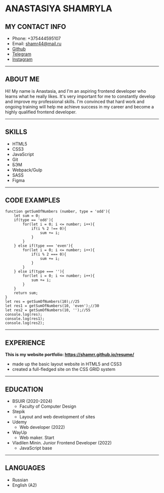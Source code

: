 # ANASTASIYA SHAMRYLA 

## MY CONTACT INFO
* Phone: +375444595107
* Email: shamr44@mail.ru
* [Github](https://github.com/shamrr)
* [Telegram](https://t.me/shamrrrrr)
* [Instagram](https://www.instagram.com/_.shamr._/?igshid=YmMyMTA2M2Y%3D)

****
## ABOUT ME
Hi! My name is Anastasia, and I'm an aspiring frontend developer who learns what he really likes. It's very important for me to constantly develop and improve my professional skills. I'm convinced that hard work and ongoing training will help me achieve success in my career and become a highly qualified frontend developer.

****
## SKILLS
* HTML5
* CSS3
* JavaScript
* Git
*  БЭМ
* Webpack/Gulp
* SASS
* Figma

****
## CODE EXAMPLES
```
function getSumOfNumbers (number, type = 'odd'){
    let sum = 0;
    if(type == 'odd'){
        for(let i = 0; i <= number; i++){
            if(i % 2 !== 0){
                sum += i;
            }
        }
    } else if(type === 'even'){
        for(let i = 0; i <= number; i++){
            if(i % 2 === 0){
                sum += i;
            }
        }
    } else if(type === ''){
        for(let i = 0; i <= number; i++){
            sum += i;
        }
    }
    return sum;
}
let res = getSumOfNumbers(10);//25
let res1 = getSumOfNumbers(10, 'even');//30
let res2 = getSumOfNumbers(10, '');//55
console.log(res);
console.log(res1);
console.log(res2);
```

*****
## EXPERIENCE
**This is my website portfolio: https://shamrr.github.io/resume/**

* made up the basic layout website in HTML5 and CSS3
* created a full-fledged site on the CSS GRID system

*****
## EDUCATION
* BSUIR (2020-2024)
    + Faculty of Computer Design
* Stepik
    + Layout and web development of sites
* Udemy
    + Web developer (2022)
* WayUp
    + Web maker. Start
* Vladilen Minin. Junior Frontend Developer (2022)
    + JavaScript base

****
## LANGUAGES
* Russian
* English (A2)
